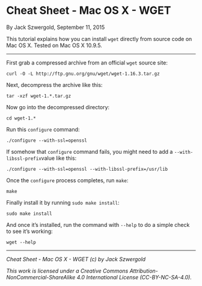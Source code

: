 # Cheat Sheet - Mac OS X - WGET

By Jack Szwergold, September 11, 2015

This tutorial explains how you can install `wget` directly from source code on Mac OS X. Tested on Mac OS X 10.9.5.

***

First grab a compressed archive from an official `wget` source site:

	curl -O -L http://ftp.gnu.org/gnu/wget/wget-1.16.3.tar.gz

Next, decompress the archive like this:

	tar -xzf wget-1.*.tar.gz

Now go into the decompressed directory:

	cd wget-1.*
	
Run this `configure` command:

	./configure --with-ssl=openssl

If somehow that `configure` command fails, you might need to add a `--with-libssl-prefix`value like this:

	./configure --with-ssl=openssl --with-libssl-prefix=/usr/lib

Once the `configure` process completes, run `make`:

	make

Finally install it by running `sudo make install`:

	sudo make install

And once it’s installed, run the command with `--help` to do a simple check to see it’s working:

	wget --help

***

*Cheat Sheet - Mac OS X - WGET (c) by Jack Szwergold*

*This work is licensed under a Creative Commons Attribution-NonCommercial-ShareAlike 4.0 International License (CC-BY-NC-SA-4.0).*